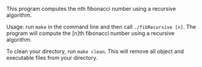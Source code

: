 This program computes the nth fibonacci number using a recursive algorithm.

Usage: run `make` in the command line and then call `./fibRecursive [n]`. The program will compute the [n]th fibonacci number using a recursive algorithm.

To clean your directory, run `make clean`. This will remove all object and executable files from your directory.


